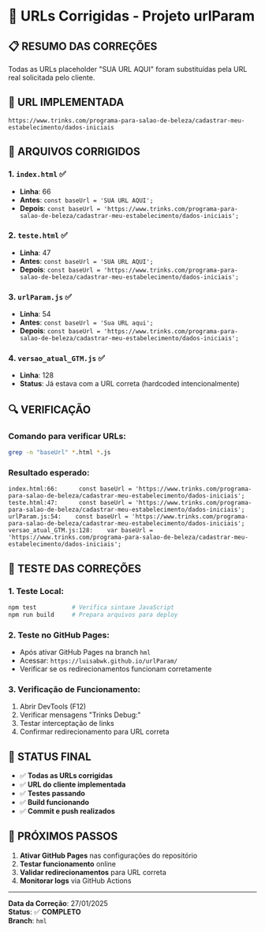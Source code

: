 # 🔧 URLs Corrigidas - Projeto urlParam

## 📋 **RESUMO DAS CORREÇÕES**

Todas as URLs placeholder "SUA URL AQUI" foram substituídas pela URL real solicitada pelo cliente.

## 🎯 **URL IMPLEMENTADA**

```
https://www.trinks.com/programa-para-salao-de-beleza/cadastrar-meu-estabelecimento/dados-iniciais
```

## 📁 **ARQUIVOS CORRIGIDOS**

### 1. **`index.html`** ✅
- **Linha**: 66
- **Antes**: `const baseUrl = 'SUA URL AQUI';`
- **Depois**: `const baseUrl = 'https://www.trinks.com/programa-para-salao-de-beleza/cadastrar-meu-estabelecimento/dados-iniciais';`

### 2. **`teste.html`** ✅
- **Linha**: 47
- **Antes**: `const baseUrl = 'SUA URL AQUI';`
- **Depois**: `const baseUrl = 'https://www.trinks.com/programa-para-salao-de-beleza/cadastrar-meu-estabelecimento/dados-iniciais';`

### 3. **`urlParam.js`** ✅
- **Linha**: 54
- **Antes**: `const baseUrl = 'Sua URL aqui';`
- **Depois**: `const baseUrl = 'https://www.trinks.com/programa-para-salao-de-beleza/cadastrar-meu-estabelecimento/dados-iniciais';`

### 4. **`versao_atual_GTM.js`** ✅
- **Linha**: 128
- **Status**: Já estava com a URL correta (hardcoded intencionalmente)

## 🔍 **VERIFICAÇÃO**

### **Comando para verificar URLs:**
```bash
grep -n "baseUrl" *.html *.js
```

### **Resultado esperado:**
```
index.html:66:      const baseUrl = 'https://www.trinks.com/programa-para-salao-de-beleza/cadastrar-meu-estabelecimento/dados-iniciais';
teste.html:47:      const baseUrl = 'https://www.trinks.com/programa-para-salao-de-beleza/cadastrar-meu-estabelecimento/dados-iniciais';
urlParam.js:54:    const baseUrl = 'https://www.trinks.com/programa-para-salao-de-beleza/cadastrar-meu-estabelecimento/dados-iniciais';
versao_atual_GTM.js:128:    var baseUrl = 'https://www.trinks.com/programa-para-salao-de-beleza/cadastrar-meu-estabelecimento/dados-iniciais';
```

## 🧪 **TESTE DAS CORREÇÕES**

### **1. Teste Local:**
```bash
npm test          # Verifica sintaxe JavaScript
npm run build     # Prepara arquivos para deploy
```

### **2. Teste no GitHub Pages:**
- Após ativar GitHub Pages na branch `hml`
- Acessar: `https://luisabwk.github.io/urlParam/`
- Verificar se os redirecionamentos funcionam corretamente

### **3. Verificação de Funcionamento:**
1. Abrir DevTools (F12)
2. Verificar mensagens "Trinks Debug:"
3. Testar interceptação de links
4. Confirmar redirecionamento para URL correta

## 🎉 **STATUS FINAL**

- ✅ **Todas as URLs corrigidas**
- ✅ **URL do cliente implementada**
- ✅ **Testes passando**
- ✅ **Build funcionando**
- ✅ **Commit e push realizados**

## 🚀 **PRÓXIMOS PASSOS**

1. **Ativar GitHub Pages** nas configurações do repositório
2. **Testar funcionamento** online
3. **Validar redirecionamentos** para URL correta
4. **Monitorar logs** via GitHub Actions

---

**Data da Correção**: 27/01/2025  
**Status**: ✅ **COMPLETO**  
**Branch**: `hml`
